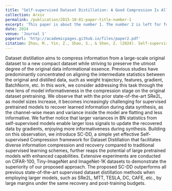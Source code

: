 ```yaml
---
title: "Self-supervised Dataset Distillation: A Good Compression Is All You Need"
collection: Arxiv
permalink: /publication/2015-10-01-paper-title-number-1
excerpt: 'This paper is about the number 1. The number 2 is left for future work.'
date: 2024
venue: 'Journal 1'
paperurl: 'http://academicpages.github.io/files/paper2.pdf'
citation: Zhou, M., Yin, Z., Shao, S., & Shen, Z. (2024). Self-supervised dataset distillation: A good compression is all you need. arXiv preprint arXiv:2404.07976.
---
```


Dataset distillation aims to compress information from a large-scale original dataset to a new compact dataset while striving to preserve the utmost degree of the original data informational essence. Previous studies have predominantly concentrated on aligning the intermediate statistics between the original and distilled data, such as weight trajectory, features, gradient, BatchNorm, etc. In this work, we consider addressing this task through the new lens of model informativeness in the compression stage on the original dataset pretraining. We observe that with the prior state-of-the-art SRe2L, as model sizes increase, it becomes increasingly challenging for supervised pretrained models to recover learned information during data synthesis, as the channel-wise mean and variance inside the model are flatting and less informative. We further notice that larger variances in BN statistics from self-supervised models enable larger loss signals to update the recovered data by gradients, enjoying more informativeness during synthesis. Building on this observation, we introduce SC-DD, a simple yet effective Self-supervised Compression framework for Dataset Distillation that facilitates diverse information compression and recovery compared to traditional supervised learning schemes, further reaps the potential of large pretrained models with enhanced capabilities. Extensive experiments are conducted on CIFAR-100, Tiny-ImageNet and ImageNet-1K datasets to demonstrate the superiority of our proposed approach. The proposed SC-DD outperforms all previous state-of-the-art supervised dataset distillation methods when employing larger models, such as SRe2L, MTT, TESLA, DC, CAFE, etc., by large margins under the same recovery and post-training budgets. 
